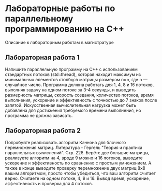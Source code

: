 # Лабораторные работы по параллельному программированию на С++
Описание к лабораторным работам в магистратуре

## Лабораторная работа 1

Напишите параллельную программу на C++ с использованием стандартных потоков (std::thread), которая находит максимум из минимальных элементов столбцов матрицы размером n×n, где n — случайное число. Программа должна работать для 1, 4, 8 и 16 потоков, выполняя задачу на одном потоке за 3-4 секунды, и выводить размерность матрицы, скорость создания, количество потоков, время выполнения, ускорение и эффективность с точностью до 7 знаков после запятой. Искусственная вычислительная нагрузка может быть добавлена для достижения требуемого времени выполнения, но программа не должна зависать.

## Лабораторная работа 2

Попробуйте реализовать алгоритм Кэннона для блочного перемножения матриц. Литература - Гергель "Теория и практика параллельных вычислений". Стр. 228.
Берёте две большие матрицы, реализуете алгоритм на 4, вроде 9 можно и 16 потоков, выводите ускорение и эффективность по сравнению с простым умножением. А также в конце выводите проверку перемножение двух матриц 8х8 вашим алгоритмом, просто чтобы убедиться, что ваш алгоритм считает верно.
Считаете на одном потоке, 4, 9 и 16. Вывод время, ускорение, эффективность и проверка для 4 потоков.
